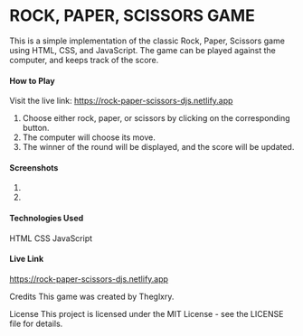 # ROCK, PAPER, SCISSORS GAME

This is a simple implementation of the classic Rock, Paper, Scissors game using HTML, CSS, and JavaScript. The game can be played against the computer, and keeps track of the score.

#### How to Play
Visit the live link: https://rock-paper-scissors-djs.netlify.app

1. Choose either rock, paper, or scissors by clicking on the corresponding button.
2. The computer will choose its move.
3. The winner of the round will be displayed, and the score will be updated.
 

#### Screenshots
1.


2.

#### Technologies Used
HTML
CSS
JavaScript

#### Live Link
  https://rock-paper-scissors-djs.netlify.app

Credits
This game was created by Theglxry.

License
This project is licensed under the MIT License - see the LICENSE file for details.
